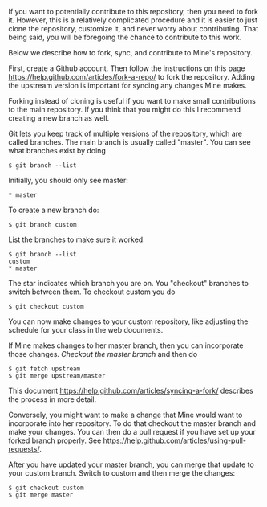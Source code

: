 If you want to potentially contribute to this repository, then you need to fork it.  However, this is a relatively complicated procedure and it is easier to just clone the repository, customize it, and never worry about contributing.  That being said, you will be foregoing the chance to contribute to this work.

Below we describe how to fork, sync, and contribute to Mine's repository.

First, create a Github account.  Then follow the instructions on this page <https://help.github.com/articles/fork-a-repo/> to fork the repository.  Adding the upstream version is important for syncing any changes Mine makes.

Forking instead of cloning is useful if you want to make small contributions to the main repository.  If you think that you might do this I recommend creating a new branch as well.

Git lets you keep track of multiple versions of the repository, which are called branches.  The main branch is usually called "master".  You can see what branches exist by doing
```
$ git branch --list
```
Initially, you should only see master:
```
* master
```
To create a new branch do:
```
$ git branch custom
```
List the branches to make sure it worked:
```
$ git branch --list
custom
* master
```
The star indicates which branch you are on.  You "checkout" branches to switch between them.  To checkout custom you do
```
$ git checkout custom
```
You can now make changes to your custom repository, like adjusting the schedule for your class in the web documents.

If Mine makes changes to her master branch, then you can incorporate those changes.  *Checkout the master branch* and then do
```
$ git fetch upstream
$ git merge upstream/master
```
This document <https://help.github.com/articles/syncing-a-fork/> describes the process in more detail.

Conversely, you might want to make a change that Mine would want to incorporate into her repository.  To do that checkout the master branch and make your changes.  You can then do a pull request if you have set up your forked branch properly.  See <https://help.github.com/articles/using-pull-requests/>.

After you have updated your master branch, you can merge that update to your custom branch.  Switch to custom and then merge the changes:
```
$ git checkout custom
$ git merge master
```

